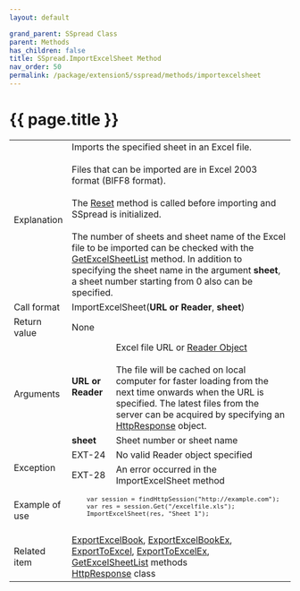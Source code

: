 ```yaml
---
layout: default

grand_parent: SSpread Class
parent: Methods
has_children: false
title: SSpread.ImportExcelSheet Method
nav_order: 50
permalink: /package/extension5/sspread/methods/importexcelsheet
---
```

# {{ page.title }}

<table>
  <tr>
    <td>Explanation</td>
    <td colspan="2">Imports the specified sheet in an Excel file.<br><br>Files that can be imported are in Excel 2003 format (BIFF8 format).<br><br>The <a href="/package/extension5/sspread/methods/reset">Reset</a> method is called before importing and SSpread is initialized.<br><br>The number of sheets and sheet name of the Excel file to be imported can be checked with the <a href="/package/extension5/sspread/methods/getexcelsheetlist">GetExcelSheetList</a> method. In addition to specifying the sheet name in the argument <b>sheet</b>, a sheet number starting from 0 also can be specified.</td>
  </tr>
  <tr>
    <td>Call format</td>
    <td colspan="2">ImportExcelSheet(<b>URL or Reader</b>, <b>sheet</b>)</td>
  </tr>
  <tr>
    <td>Return value</td>
    <td colspan="2">None</td>
  </tr>  
  <tr>
    <td rowspan="2">Arguments</td>
    <td><b>URL or Reader</b></td>
    <td>Excel file URL or <a href="/base/readerwriter#reader-object">Reader Object</a><br><br>The file will be cached on local computer for faster loading from the next time onwards when the URL is specified. The latest files from the server can be acquired by specifying an <a href="/package/httppackage/httpresponse">HttpResponse</a> object.</td>
  </tr>
  <tr>
    <td><b>sheet</b></td>
    <td>Sheet number or sheet name</td>
  </tr>
  <tr>
    <td rowspan="2">Exception</td>
    <td>EXT-24</td>
    <td>No valid Reader object specified</td>
  </tr>
  <tr>
    <td>EXT-28</td>
    <td>An error occurred in the ImportExcelSheet method</td>
  </tr>
  <tr>
    <td>Example of use</td>
    <td colspan="2"><code><pre>
    var session = findHttpSession("http://example.com");
    var res = session.Get("/excelfile.xls");
    ImportExcelSheet(res, "Sheet 1");
    </pre></code></td>
  </tr>
  <tr>
    <td>Related item</td>
    <td colspan="2"><a href="/package/extension5/sspread/methods/exportexcelbook">ExportExcelBook</a>, <a href="/package/extension5/sspread/methods/exportexcelbookex">ExportExcelBookEx</a>, <a href="/package/extension5/sspread/methods/exporttoexcel">ExportToExcel</a>, <a href="/package/extension5/sspread/methods/exporttoexcelex">ExportToExcelEx</a>, <a href="/package/extension5/sspread/methods/getexcelsheetlist">GetExcelSheetList</a> methods<br><a href="/package/httppackage/httpresponse">HttpResponse</a> class</td>
  </tr>
</table>
